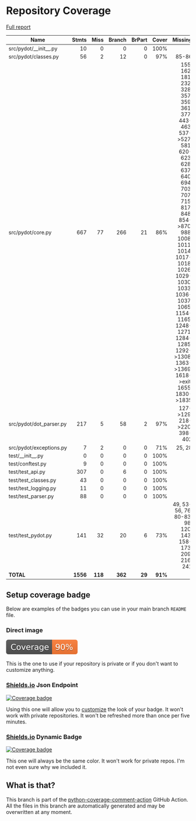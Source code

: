 # Repository Coverage

[Full report](https://htmlpreview.github.io/?https://github.com/pydot/pydot/blob/python-coverage-comment-action-data/htmlcov/index.html)

| Name                      |    Stmts |     Miss |   Branch |   BrPart |   Cover |   Missing |
|-------------------------- | -------: | -------: | -------: | -------: | ------: | --------: |
| src/pydot/\_\_init\_\_.py |       10 |        0 |        0 |        0 |    100% |           |
| src/pydot/classes.py      |       56 |        2 |       12 |        0 |     97% |     85-86 |
| src/pydot/core.py         |      667 |       77 |      266 |       21 |     86% |155, 162, 181, 232, 328, 357, 359, 361, 377, 443-463, 537->527, 581, 620-623, 628, 637, 640, 694, 703, 707, 715, 817, 848, 854->870, 988, 1008, 1011, 1014, 1017-1018, 1026, 1029-1030, 1033, 1036-1037, 1065, 1154-1165, 1248-1271, 1284-1285, 1292->1308, 1363->1369, 1618->exit, 1655, 1830->1835 |
| src/pydot/dot\_parser.py  |      217 |        5 |       58 |        2 |     97% |127->129, 218->220, 398-402 |
| src/pydot/exceptions.py   |        7 |        2 |        0 |        0 |     71% |    25, 28 |
| test/\_\_init\_\_.py      |        0 |        0 |        0 |        0 |    100% |           |
| test/conftest.py          |        9 |        0 |        0 |        0 |    100% |           |
| test/test\_api.py         |      307 |        0 |        6 |        0 |    100% |           |
| test/test\_classes.py     |       43 |        0 |        0 |        0 |    100% |           |
| test/test\_logging.py     |       11 |        0 |        0 |        0 |    100% |           |
| test/test\_parser.py      |       88 |        0 |        0 |        0 |    100% |           |
| test/test\_pydot.py       |      141 |       32 |       20 |        6 |     73% |49, 53-56, 76, 80-83, 98, 120, 143, 158-173, 209, 216, 241 |
|                 **TOTAL** | **1556** |  **118** |  **362** |   **29** | **91%** |           |


## Setup coverage badge

Below are examples of the badges you can use in your main branch `README` file.

### Direct image

[![Coverage badge](https://raw.githubusercontent.com/pydot/pydot/python-coverage-comment-action-data/badge.svg)](https://htmlpreview.github.io/?https://github.com/pydot/pydot/blob/python-coverage-comment-action-data/htmlcov/index.html)

This is the one to use if your repository is private or if you don't want to customize anything.

### [Shields.io](https://shields.io) Json Endpoint

[![Coverage badge](https://img.shields.io/endpoint?url=https://raw.githubusercontent.com/pydot/pydot/python-coverage-comment-action-data/endpoint.json)](https://htmlpreview.github.io/?https://github.com/pydot/pydot/blob/python-coverage-comment-action-data/htmlcov/index.html)

Using this one will allow you to [customize](https://shields.io/endpoint) the look of your badge.
It won't work with private repositories. It won't be refreshed more than once per five minutes.

### [Shields.io](https://shields.io) Dynamic Badge

[![Coverage badge](https://img.shields.io/badge/dynamic/json?color=brightgreen&label=coverage&query=%24.message&url=https%3A%2F%2Fraw.githubusercontent.com%2Fpydot%2Fpydot%2Fpython-coverage-comment-action-data%2Fendpoint.json)](https://htmlpreview.github.io/?https://github.com/pydot/pydot/blob/python-coverage-comment-action-data/htmlcov/index.html)

This one will always be the same color. It won't work for private repos. I'm not even sure why we included it.

## What is that?

This branch is part of the
[python-coverage-comment-action](https://github.com/marketplace/actions/python-coverage-comment)
GitHub Action. All the files in this branch are automatically generated and may be
overwritten at any moment.